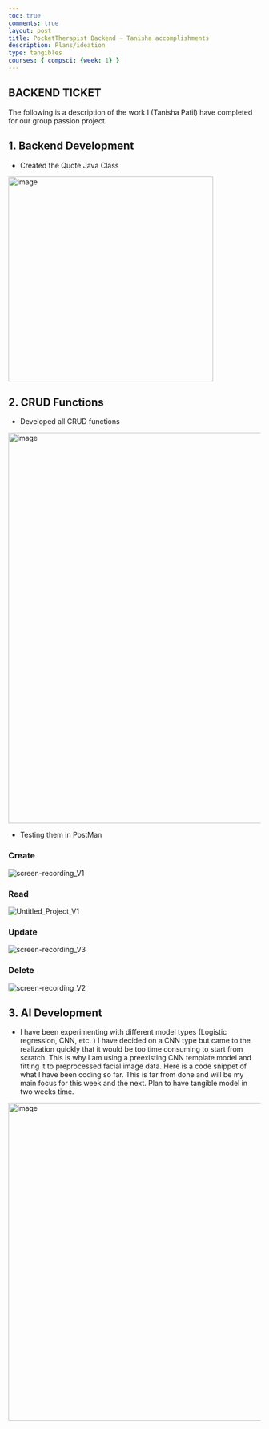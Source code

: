 ```yaml
---
toc: true
comments: true
layout: post
title: PocketTherapist Backend ~ Tanisha accomplishments 
description: Plans/ideation 
type: tangibles
courses: { compsci: {week: 1} }
---
```


## BACKEND TICKET
The following is a description of the work I (Tanisha Patil) have completed for our group passion project. 
## 1. Backend Development 
- Created the Quote Java Class
<img width="409" alt="image" src="https://github.com/tanishapatil1234/student/assets/111611921/60eae731-bde4-42a5-aee2-ee78622a9348">

## 2. CRUD Functions 
- Developed all CRUD functions 
<img width="780" alt="image" src="https://github.com/tanishapatil1234/student/assets/111611921/9f643dd9-a5a7-4445-b1d3-73e25be63ffc">

- Testing them in PostMan 
### Create
![screen-recording_V1](https://github.com/tanishapatil1234/student/assets/111611921/7ef20c9a-3bd6-4319-9435-9998eabf74e8)

### Read
![Untitled_Project_V1](https://github.com/tanishapatil1234/student/assets/111611921/96e7fd28-1a97-4390-b48f-600845afe948)

### Update
![screen-recording_V3](https://github.com/tanishapatil1234/student/assets/111611921/f09e9f1c-5c5e-4731-9ae1-b562bef32e84)

### Delete 
![screen-recording_V2](https://github.com/tanishapatil1234/student/assets/111611921/d2e26c42-1a80-4f62-80bc-31c30338681f)

## 3. AI Development 
- I have been experimenting with different model types (Logistic regression, CNN, etc. ) I have decided on a CNN type but came to the realization quickly that it would be too time consuming to start from scratch. This is why I am using a preexisting CNN template model and fitting it to preprocessed facial image data. Here is a code snippet of what I have been coding so far. This is far from done and will be my main focus for this week and the next. Plan to have tangible model in two weeks time. 
<img width="635" alt="image" src="https://github.com/tanishapatil1234/student/assets/111611921/04381882-d5b9-460e-84e5-51d1a3661ab4">


